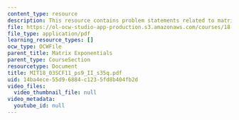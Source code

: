 ```yaml
---
content_type: resource
description: This resource contains problem statements related to matrix exponentials.
file: https://ol-ocw-studio-app-production.s3.amazonaws.com/courses/18-03sc-differential-equations-fall-2011/14ba4ece55d96884c1235fd8b404fb2d_MIT18_03SCF11_ps9_II_s35q.pdf
file_type: application/pdf
learning_resource_types: []
ocw_type: OCWFile
parent_title: Matrix Exponentials
parent_type: CourseSection
resourcetype: Document
title: MIT18_03SCF11_ps9_II_s35q.pdf
uid: 14ba4ece-55d9-6884-c123-5fd8b404fb2d
video_files:
  video_thumbnail_file: null
video_metadata:
  youtube_id: null
---
```

